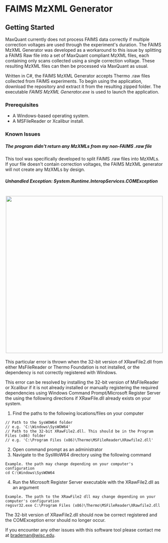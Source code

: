 # FAIMS MzXML Generator

## Getting Started

MaxQuant currently does not process FAIMS data correctly if multiple correction voltages are used through the experiment's duration. The FAIMS MzXML Generator was developed as a workaround to this issue by splitting a FAIMS Raw file into a set of MaxQuant compliant MzXML files, each containing only scans collected using a single correction voltage. These resulting MzXML files can then be processed via MaxQuant as usual.

Written in C#, the FAIMS MzXML Generator accepts Thermo .raw files collected from FAIMS experiments. To begin using the application, download the repository and extract it from the resulting zipped folder. The executable *FAIMS MzXML Generator.exe* is used to launch the application. 

### Prerequisites

- A Windows-based operating system.<br>
- A MSFileReader or Xcalibur install. 

### Known Issues

##### The program didn't return any MzXMLs from my non-FAIMS .raw file
This tool was specifically developed to split FAIMS .raw files into MzXMLs. If your file doesn't contain correction voltages, the FAIMS MzXML generator will not create any MzXMLs by design.

##### Unhandled Exception: System.Runtime.InteropServices.COMException
<h1 align="center">
  <a><img src="https://github.com/coongroup/FAIMS-MzXML-Generator/blob/master/Images/XRawFileNotRegistered.png" width="500"></a>
</h1>

This particular error is thrown when the 32-bit version of XRawFile2.dll from either MsFileReader or Thermo Foundation is not installed, or the dependency is not correctly registered with Windows.

This error can be resolved by installing the 32-bit version of MsFileReader or Xcalibur if it is not already installed or manually registering the required dependencies using Windows Command Prompt/Microsoft Register Server the using the following directions if XRawFile.dll already exists on your system.


1. Find the paths to the following locations/files on your computer
```
// Path to the SysWOW64 folder
// e.g. 'C:\Windows\SysWOW64'
// Path to the 32-bit XRawFile2.dll. This should be in the Program Files (x86) folder
// e.g. 'C:\Program Files (x86)\Thermo\MSFileReader\XRawfile2.dll'
```
2. Open command prompt as an administrator
3. Navigate to the SysWoW64 directory using the following command
```
Example. the path may change depending on your computer's configuration
cd C:\Windows\SysWOW64
```
4. Run the Microsoft Register Server executable with the XRawFile2.dll as an argument
```
Example. The path to the XRawFile2 dll may change depending on your computer's configuration
regsvr32.exe C:\Program Files (x86)\Thermo\MSFileReader\XRawfile2.dll
```
The 32-bit version of XRawFile2.dll should now be correct registered and the COMException error should no longer occur.

If you encounter any other issues with this software tool please contact me at brademan@wisc.edu.
